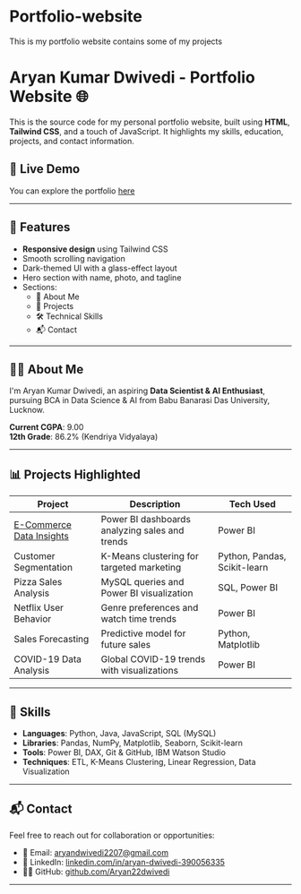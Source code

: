 # Portfolio-website
This is my portfolio website contains some of my projects 

# Aryan Kumar Dwivedi - Portfolio Website 🌐

This is the source code for my personal portfolio website, built using **HTML**, **Tailwind CSS**, and a touch of JavaScript. It highlights my skills, education, projects, and contact information.

## 🔗 Live Demo

You can explore the portfolio [here](https://aryan22dwivedi.github.io)

---

## 📌 Features

- **Responsive design** using Tailwind CSS
- Smooth scrolling navigation
- Dark-themed UI with a glass-effect layout
- Hero section with name, photo, and tagline
- Sections:
  - 📖 About Me
  - 💼 Projects
  - 🛠️ Technical Skills
  - 📬 Contact

---

## 🧑‍💻 About Me

I'm Aryan Kumar Dwivedi, an aspiring **Data Scientist & AI Enthusiast**, pursuing BCA in Data Science & AI from Babu Banarasi Das University, Lucknow.


**Current CGPA**: 9.00  
**12th Grade**: 86.2% (Kendriya Vidyalaya)



---

## 📊 Projects Highlighted

| Project | Description | Tech Used |
|--------|-------------|-----------|
| [E-Commerce Data Insights](https://github.com/Aryan22dwivedi/E-Commerce-Data-Insights) | Power BI dashboards analyzing sales and trends | Power BI |
| Customer Segmentation | K-Means clustering for targeted marketing | Python, Pandas, Scikit-learn |
| Pizza Sales Analysis | MySQL queries and Power BI visualization | SQL, Power BI |
| Netflix User Behavior | Genre preferences and watch time trends | Power BI |
| Sales Forecasting | Predictive model for future sales | Python, Matplotlib |
| COVID-19 Data Analysis | Global COVID-19 trends with visualizations | Power BI |

---

## 🧠 Skills

- **Languages**: Python, Java, JavaScript, SQL (MySQL)
- **Libraries**: Pandas, NumPy, Matplotlib, Seaborn, Scikit-learn
- **Tools**: Power BI, DAX, Git & GitHub, IBM Watson Studio
- **Techniques**: ETL, K-Means Clustering, Linear Regression, Data Visualization

---

## 📬 Contact

Feel free to reach out for collaboration or opportunities:

- 📧 Email: [aryandwivedi2207@gmail.com](mailto:aryandwivedi2207@gmail.com)
- 💼 LinkedIn: [linkedin.com/in/aryan-dwivedi-390056335](https://www.linkedin.com/in/aryan-dwivedi-390056335)
- 🧑‍💻 GitHub: [github.com/Aryan22dwivedi](https://github.com/Aryan22dwivedi)

---
